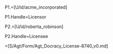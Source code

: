 P1.=[U/id/acme_incorporated]

P1.Handle=Licensor

P2.=[U/id/roberta_robinson]

P2.Handle=Licensee

=[S/Agt/Form/Agt_Docracy_License-8740_v0.md]